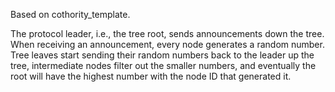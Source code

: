 Based on cothority_template.

The protocol leader, i.e., the tree root, sends announcements down the tree. When receiving an announcement, every node generates a random number. Tree leaves start sending their random numbers back to the leader up the tree, intermediate nodes filter out the smaller numbers, and eventually the root will have the highest number with the node ID that generated it.

